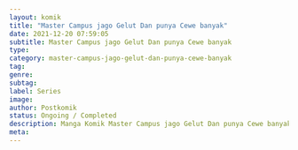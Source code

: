 ```yaml
---
layout: komik
title: "Master Campus jago Gelut Dan punya Cewe banyak"
date: 2021-12-20 07:59:05
subtitle: Master Campus jago Gelut Dan punya Cewe banyak
type: 
category: master-campus-jago-gelut-dan-punya-cewe-banyak
tag: 
genre: 
subtag: 
label: Series
image: 
author: Postkomik
status: Ongoing / Completed
description: Manga Komik Master Campus jago Gelut Dan punya Cewe banyak | Bahasa Indonesia
meta: 
---
```

